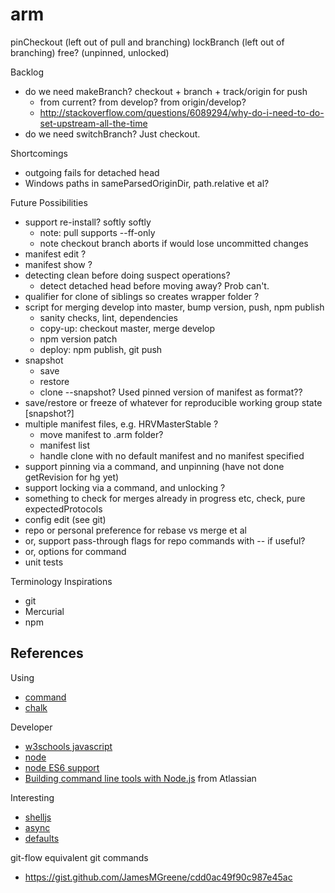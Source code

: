 # arm

pinCheckout (left out of pull and branching)
lockBranch (left out of branching)
free? (unpinned, unlocked)

Backlog
* do we need makeBranch? checkout + branch + track/origin for push
  * from current? from develop? from origin/develop?
  * http://stackoverflow.com/questions/6089294/why-do-i-need-to-do-set-upstream-all-the-time
* do we need switchBranch? Just checkout.

Shortcomings
* outgoing fails for detached head
* Windows paths in sameParsedOriginDir, path.relative et al?

Future Possibilities
* support re-install? softly softly
  * note: pull supports --ff-only
  * note checkout branch aborts if would lose uncommitted changes
* manifest edit ?
* manifest show ?
* detecting clean before doing suspect operations?
  * detect detached head before moving away? Prob can't.
* qualifier for clone of siblings so creates wrapper folder ?
* script for merging develop into master, bump version, push, npm publish
  * sanity checks, lint, dependencies
  * copy-up: checkout master, merge develop
  * npm version patch
  * deploy: npm publish, git push
* snapshot
  * save
  * restore
  * clone --snapshot? Used pinned version of manifest as format??
* save/restore or freeze of whatever for reproducible working group state [snapshot?]
* multiple manifest files, e.g. HRVMasterStable ?
  * move manifest to .arm folder?
  * manifest list
  * handle clone with no default manifest and no manifest specified
* support pinning via a command, and unpinning (have not done getRevision for hg yet)
* support locking via a command, and unlocking ?
* something to check for merges already in progress etc, check, pure expectedProtocols
* config edit (see git)
* repo or personal preference for rebase vs merge et al
*   or, support pass-through flags for repo commands with -- if useful?
*   or, options for command
* unit tests

Terminology Inspirations
* git
* Mercurial
* npm

## References

Using
* [command](https://www.npmjs.com/package/commander)
* [chalk](https://github.com/sindresorhus/chalk)

Developer
* [w3schools javascript](http://www.w3schools.com/js/default.asp)
* [node](https://nodejs.org/docs/latest/api/index.html)
* [node ES6 support](http://node.green)
* [Building command line tools with Node.js](https://developer.atlassian.com/blog/2015/11/scripting-with-node/) from Atlassian

Interesting
* [shelljs](http://documentup.com/arturadib/shelljs#command-reference)
* [async](http://caolan.github.io/async/)
* [defaults](https://www.npmjs.com/package/defaults)

git-flow equivalent git commands
* https://gist.github.com/JamesMGreene/cdd0ac49f90c987e45ac
